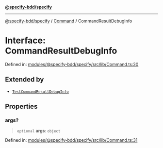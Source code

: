 [**@specify-bdd/specify**](../../README.md)

***

[@specify-bdd/specify](../../modules.md) / [Command](../README.md) / CommandResultDebugInfo

# Interface: CommandResultDebugInfo

Defined in: [modules/@specify-bdd/specify/src/lib/Command.ts:30](https://github.com/specify-bdd/specify-core/blob/901907d0662170f02eae5f003164a5af893b99aa/modules/@specify-bdd/specify/src/lib/Command.ts#L30)

## Extended by

- [`TestCommandResultDebugInfo`](../../TestCommand/interfaces/TestCommandResultDebugInfo.md)

## Properties

### args?

> `optional` **args**: `object`

Defined in: [modules/@specify-bdd/specify/src/lib/Command.ts:31](https://github.com/specify-bdd/specify-core/blob/901907d0662170f02eae5f003164a5af893b99aa/modules/@specify-bdd/specify/src/lib/Command.ts#L31)
